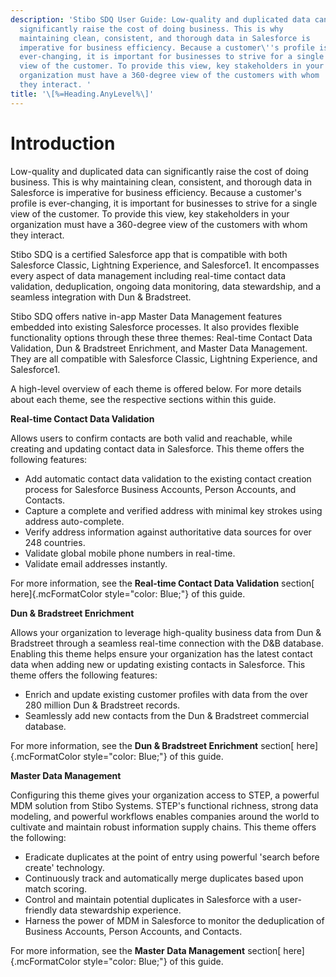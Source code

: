 ```yaml
---
description: 'Stibo SDQ User Guide: Low-quality and duplicated data can
  significantly raise the cost of doing business. This is why
  maintaining clean, consistent, and thorough data in Salesforce is
  imperative for business efficiency. Because a customer\''s profile is
  ever-changing, it is important for businesses to strive for a single
  view of the customer. To provide this view, key stakeholders in your
  organization must have a 360-degree view of the customers with whom
  they interact. '
title: '\[%=Heading.AnyLevel%\]'
---
```


Introduction
============

Low-quality and duplicated data can significantly raise the cost of
doing business. This is why maintaining clean, consistent, and thorough
data in Salesforce is imperative for business efficiency. Because a
customer\'s profile is ever-changing, it is important for businesses to
strive for a single view of the customer. To provide this view, key
stakeholders in your organization must have a 360-degree view of the
customers with whom they interact.

Stibo SDQ is a certified Salesforce app that is compatible with both
Salesforce Classic, Lightning Experience, and Salesforce1. It
encompasses every aspect of data management including real-time contact
data validation, deduplication, ongoing data monitoring, data
stewardship, and a seamless integration with Dun & Bradstreet.

Stibo SDQ offers native in-app Master Data Management features embedded
into existing Salesforce processes. It also provides flexible
functionality options through these three themes: Real-time Contact Data
Validation, Dun & Bradstreet Enrichment, and Master Data Management.
They are all compatible with Salesforce Classic, Lightning Experience,
and Salesforce1.

A high-level overview of each theme is offered below. For more details
about each theme, see the respective sections within this guide.

**Real-time Contact Data Validation**

Allows users to confirm contacts are both valid and reachable, while
creating and updating contact data in Salesforce. This theme offers the
following features:

-   Add automatic contact data validation to the existing contact
    creation process for Salesforce Business Accounts, Person Accounts,
    and Contacts.
-   Capture a complete and verified address with minimal key strokes
    using address auto-complete.
-   Verify address information against authoritative data sources for
    over 248 countries.
-   Validate global mobile phone numbers in real-time.
-   Validate email addresses instantly.

For more information, see the **Real-time Contact Data Validation**
section[ here]{.mcFormatColor style="color: Blue;"} of this guide.

**Dun & Bradstreet Enrichment**

Allows your organization to leverage high-quality business data from Dun
& Bradstreet through a seamless real-time connection with the D&B
database. Enabling this theme helps ensure your organization has the
latest contact data when adding new or updating existing contacts in
Salesforce. This theme offers the following features:

-   Enrich and update existing customer profiles with data from the over
    280 million Dun & Bradstreet records.
-   Seamlessly add new contacts from the Dun & Bradstreet commercial
    database.

For more information, see the **Dun & Bradstreet Enrichment** section[
here]{.mcFormatColor style="color: Blue;"} of this guide.

**Master Data Management**

Configuring this theme gives your organization access to STEP, a
powerful MDM solution from Stibo Systems. STEP's functional richness,
strong data modeling, and powerful workflows enables companies around
the world to cultivate and maintain robust information supply chains.
This theme offers the following:

-   Eradicate duplicates at the point of entry using powerful \'search
    before create\' technology.
-   Continuously track and automatically merge duplicates based upon
    match scoring.
-   Control and maintain potential duplicates in Salesforce with a
    user-friendly data stewardship experience.
-   Harness the power of MDM in Salesforce to monitor the deduplication
    of Business Accounts, Person Accounts, and Contacts.

For more information, see the **Master Data Management** section[
here]{.mcFormatColor style="color: Blue;"} of this guide.
